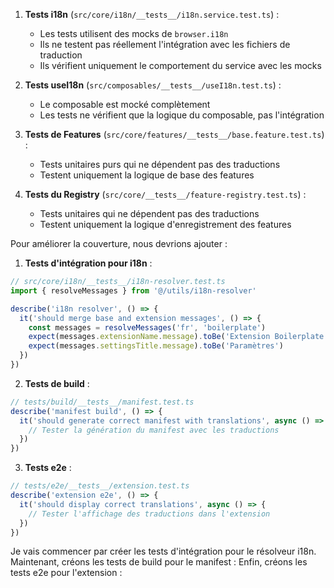 1. **Tests i18n** (`src/core/i18n/__tests__/i18n.service.test.ts`) :
   - Les tests utilisent des mocks de `browser.i18n`
   - Ils ne testent pas réellement l'intégration avec les fichiers de traduction
   - Ils vérifient uniquement le comportement du service avec les mocks

2. **Tests useI18n** (`src/composables/__tests__/useI18n.test.ts`) :
   - Le composable est mocké complètement
   - Les tests ne vérifient que la logique du composable, pas l'intégration

3. **Tests de Features** (`src/core/features/__tests__/base.feature.test.ts`) :
   - Tests unitaires purs qui ne dépendent pas des traductions
   - Testent uniquement la logique de base des features

4. **Tests du Registry** (`src/core/__tests__/feature-registry.test.ts`) :
   - Tests unitaires qui ne dépendent pas des traductions
   - Testent uniquement la logique d'enregistrement des features

Pour améliorer la couverture, nous devrions ajouter :

1. **Tests d'intégration pour i18n** :
```typescript
// src/core/i18n/__tests__/i18n-resolver.test.ts
import { resolveMessages } from '@/utils/i18n-resolver'

describe('i18n resolver', () => {
  it('should merge base and extension messages', () => {
    const messages = resolveMessages('fr', 'boilerplate')
    expect(messages.extensionName.message).toBe('Extension Boilerplate')
    expect(messages.settingsTitle.message).toBe('Paramètres')
  })
})
```

2. **Tests de build** :
```typescript
// tests/build/__tests__/manifest.test.ts
describe('manifest build', () => {
  it('should generate correct manifest with translations', async () => {
    // Tester la génération du manifest avec les traductions
  })
})
```

3. **Tests e2e** :
```typescript
// tests/e2e/__tests__/extension.test.ts
describe('extension e2e', () => {
  it('should display correct translations', async () => {
    // Tester l'affichage des traductions dans l'extension
  })
})
```



Je vais commencer par créer les tests d'intégration pour le résolveur i18n.
Maintenant, créons les tests de build pour le manifest :
Enfin, créons les tests e2e pour l'extension :